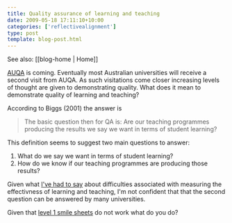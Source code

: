 ```yaml
---
title: Quality assurance of learning and teaching
date: 2009-05-18 17:11:10+10:00
categories: ['reflectivealignment']
type: post
template: blog-post.html
---
```


See also: [[blog-home | Home]]

[AUQA](http://www.auqa.edu.au) is coming. Eventually most Australian universities will receive a second visit from AUQA. As such visitations come closer increasing levels of thought are given to demonstrating quality. What does it mean to demonstrate quality of learning and teaching?

According to Biggs (2001) the answer is

> The basic question then for QA is: Are our teaching programmes producing the results we say we want in terms of student learning?

This definition seems to suggest two main questions to answer:

1. What do we say we want in terms of student learning?
2. How do we know if our teaching programmes are producing those results?

Given what [I've had to say](/blog2/2009/03/06/the-biggest-flaw-in-university-lte-learning-and-how-to-avoid-it/) about difficulties associated with measuring the effectivness of learning and teaching, I'm not confident that that the second question can be answered by many universities.

Given that [level 1 smile sheets](/blog2/2009/01/25/somethings-that-are-broken-with-evaluation-of-university-teaching/) do not work what do you do?
